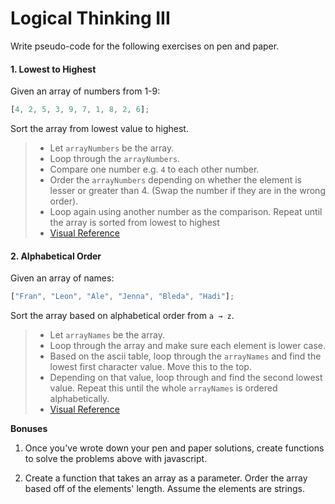 # Logical Thinking III

Write pseudo-code for the following exercises on pen and paper.

#### 1. Lowest to Highest
Given an array of numbers from 1-9: 
```javascript
[4, 2, 5, 3, 9, 7, 1, 8, 2, 6];
```
Sort the array from lowest value to highest.
> * Let `arrayNumbers` be the array.
> * Loop through the `arrayNumbers`. 
> * Compare one number e.g. `4` to each other number. 
> * Order the `arrayNumbers` depending on whether the element is lesser or greater than 4. (Swap the number if they are in the wrong order).
> * Loop again using another number as the comparison. Repeat until the array is sorted from lowest to highest
> * [Visual Reference](https://github.com/trekhleb/javascript-algorithms/tree/master/src/algorithms/sorting/bubble-sort)


#### 2. Alphabetical Order
Given an array of names:
```javascript
["Fran", "Leon", "Ale", "Jenna", "Bleda", "Hadi"];
```
Sort the array based on alphabetical order from `a → z`. 

> * Let `arrayNames` be the array.
> * Loop through the array and make sure each element is lower case. 
> * Based on the ascii table, loop through the `arrayNames` and find the lowest first character value. Move this to the top. 
> * Depending on that value, loop through and find the second lowest value. Repeat this until the whole `arrayNames` is ordered alphabetically. 
> * [Visual Reference](https://github.com/trekhleb/javascript-algorithms/tree/master/src/algorithms/sorting/selection-sort)

**Bonuses**
1. Once you've wrote down your pen and paper solutions, create functions to solve the problems above with javascript. 

2. Create a function that takes an array as a parameter. Order the array based off of the elements' length. Assume the elements are strings. 
